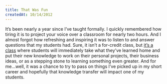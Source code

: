 ```yaml
---
title: That Was Fun
createdAt: 10/14/2012
---
```

It’s been nearly a year since I’ve taught formally. I quickly remembered how tiring it is to project your voice over a classroom for nearly two hours. And I almost forgot how refreshing and inspiring it was to listen to and answer questions that my students had. Sure, it isn’t a for-credit class, but [it’s a class](http://louisville.edu/lifelonglearning/classes/webtechnologies) where students will immediately take what they’ve learned home and put their new knowledge to work on their personal projects, their business ideas, or as a stepping stone to learning something even greater. And for me…well, it was a chance to try to pass on things I’ve picked up in my short career and hopefully that knowledge transfer will impact one of my students.
